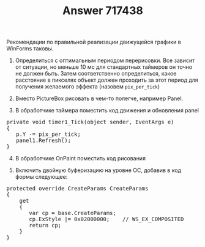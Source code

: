 ﻿---
title: "Answer 717438"
se.owner.user_id: 240512
se.owner.display_name: "MSDN.WhiteKnight"
se.owner.link: "https://ru.stackoverflow.com/users/240512/msdn-whiteknight"
se.answer_id: 717438
se.question_id: 716785
se.post_type: answer
se.score: 1
se.is_accepted: True
---
<p>Рекомендации по правильной реализации движущейся графики в WinForms таковы.</p>

<ol>
<li><p>Определиться с оптимальным периодом перерисовки. Все зависит от ситуации, но меньше 10 мс для стандартных таймеров он точно не должен быть. Затем соответственно определиться, какое расстояние в пикселях объект должен проходить за этот период для получения желаемого эффекта (назовем <code>pix_per_tick</code>)</p></li>
<li><p>Вместо PictureBox рисовать в чем-то полегче, например Panel.</p></li>
<li><p>В обработчике таймера поместить код движения и обновления panel</p></li>
</ol>

<pre>private void timer1_Tick(object sender, EventArgs e)
{
   p.Y -= pix_per_tick;            
   panel1.Refresh();
}</pre>

<ol start="4">
<li><p>В обработчике OnPaint поместить код рисования</p></li>
<li><p>Включить двойную буферизацию на уровне ОС, добавив в код формы следующее:</p></li>
</ol>

<pre>protected override CreateParams CreateParams
{
    get
    {
       var cp = base.CreateParams;
       cp.ExStyle |= 0x02000000;    // WS_EX_COMPOSITED
       return cp;
    }
}</pre>

